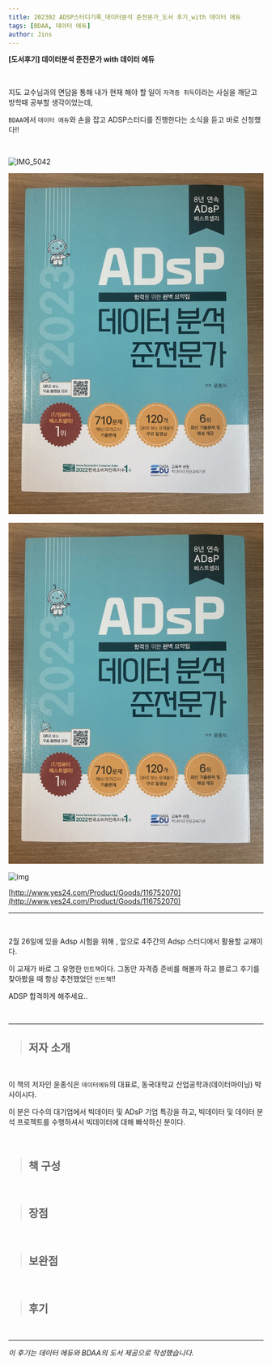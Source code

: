 ```yaml
---
title: 202302 ADSP스터디기록_데이터분석 준전문가_도서 후기_with 데이터 에듀
tags: [BDAA, 데이터 에듀]
author: Jins
---
```


**[도서후기] 데이터분석 준전문가 with 데이터 에듀**

<br/>

지도 교수님과의 면담을 통해 내가 현재 해야 할 일이 `자격증 취득`이라는 사실을 깨닫고 방학때 공부할 생각이었는데,

`BDAA`에서 `데이터 에듀`와 손을 잡고 ADSP스터디를 진행한다는 소식을 듣고 바로 신청했다!! 

<br/>

![IMG_5042](https://user-images.githubusercontent.com/108795647/216822240-b8e84768-37ad-4d7d-9011-85aaffc397d5.jpg)

![img](_posts/IMG_5042.jpg)

![img](IMG_5042.jpg)

![img](/Users/i/Desktop/whatareyoudoingz.github.io/_posts/IMG_5042.jpg)

[http://www.yes24.com/Product/Goods/116752070](http://www.yes24.com/Product/Goods/116752070)

---

<br/>

2월 26일에 있을 Adsp 시험을 위해 , 앞으로 4주간의 Adsp 스터디에서 활용할 교재이다.

이 교재가 바로 그 유명한 `민트책`이다. 그동안 자격증 준비를 해볼까 하고 블로그 후기를 찾아봤을 때 항상 추천했었던 `민트책`!!

ADSP 합격하게 해주세요..

<br/>

---

> ## 저자 소개 ##

<br/>

이 책의 저자인 윤종식은 `데이터에듀`의 대표로,  동국대학교 산업공학과(데이터마이닝) 박사이시다.

이 분은 다수의 대기업에서 빅데이터 및 ADsP 기업 특강을 하고, 빅데이터 및 데이터 분석 프로젝트를 수행하셔서  빅데이터에 대해 빠삭하신 분이다.

<br/>

> ## 책 구성 ##

<br/>

> ## 장점 ## 

<br/>

> ## 보완점 ##

<br/>

> ## 후기 ## 

<br/>

---
*이 후기는 데이터 에듀와 BDAA의 도서 제공으로  작성했습니다.*
